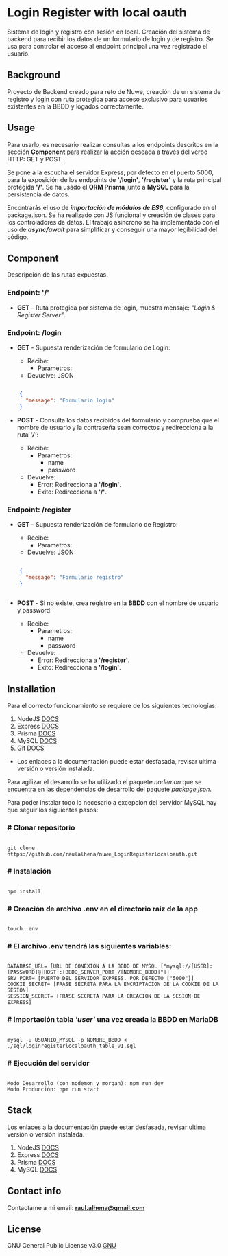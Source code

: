 # Login Register with local oauth

Sistema de login y registro con sesión en local. Creación del sistema de backend para recibir los datos de un formulario de login y de registro. Se usa para controlar el acceso al endpoint principal una vez registrado el usuario.

## Background

Proyecto de Backend creado para reto de Nuwe, creación de un sistema de registro y login con ruta protegida para acceso exclusivo para usuarios existentes en la BBDD y logados correctamente.

## Usage

Para usarlo, es necesario realizar consultas a los endpoints descritos en la sección **Component** para realizar la acción deseada a través del verbo HTTP: GET y POST.

Se pone a la escucha el servidor Express, por defecto en el puerto 5000, para la exposición de los endpoints de **'/login'**, **'/register'** y la ruta principal protegida **'/'**. Se ha usado el **ORM Prisma** junto a **MySQL** para la persistencia de datos.

Encontrarás el uso de **_importación de módulos de ES6_**, configurado en el package.json. Se ha realizado con JS funcional y creación de clases para los controladores de datos. El trabajo asíncrono se ha implementado con el uso de **_async/await_** para simplificar y conseguir una mayor legibilidad del código.

## Component

Descripción de las rutas expuestas.

### Endpoint: '/'

- **GET** - Ruta protegida por sistema de login, muestra mensaje: _"Login & Register Server"_.

### Endpoint: /login

- **GET** - Supuesta renderización de formulario de Login:

  - Recibe: 
    - Parametros:
  - Devuelve: JSON

```JSON

    {
      "message": "Formulario login"
    }

```

- **POST** - Consulta los datos recibidos del formulario y comprueba que el nombre de usuario y la contraseña sean correctos y redirecciona a la ruta **_'/'_**:

  - Recibe: 
    - Parametros:
      - name
      - password
  - Devuelve:
      - Error: Redirecciona a **'/login'**.
      - Éxito: Redirecciona a **'/'**.

### Endpoint: /register

- **GET** - Supuesta renderización de formulario de Registro:

  - Recibe: 
    - Parametros:
  - Devuelve: JSON

```JSON

    {
      "message": "Formulario registro"
    }
    
```

- **POST** - Si no existe, crea registro en la **BBDD** con el nombre de usuario y password:

  - Recibe: 
    - Parametros:
      - name
      - password
  - Devuelve:
    - Error: Redirecciona a **'/register'**.
    - Éxito: Redirecciona a **'/login'**.

## Installation

Para el correcto funcionamiento se requiere de los siguientes tecnologías:

1. NodeJS [DOCS](https://nodejs.org/es/docs/)
2. Express [DOCS](http://expressjs.com/en/4x/api.html)
3. Prisma [DOCS](https://www.prisma.io/docs)
4. MySQL [DOCS](https://dev.mysql.com/doc/)
5. Git [DOCS](https://git-scm.com/doc)

- Los enlaces a la documentación puede estar desfasada, revisar ultima versión o versión instalada.

Para agilizar el desarrollo se ha utilizado el paquete _nodemon_ que se encuentra en las dependencias de desarrollo del paquete _package.json_.

Para poder instalar todo lo necesario a excepción del servidor MySQL hay que seguir los siguientes pasos:

### \# Clonar repositorio

```shell

git clone https://github.com/raulalhena/nuwe_LoginRegisterlocaloauth.git

```

### \# Instalación

```shell

npm install

```

### \# Creación de archivo .env en el directorio raíz de la app

```shell

touch .env

```

### \# El archivo .env tendrá las siguientes variables:

```shell

DATABASE_URL= [URL DE CONEXION A LA BBDD DE MYSQL ["mysql://[USER]:[PASSWORD]@[HOST]:[BBDD_SERVER_PORT]/[NOMBRE_BBDD]"]]
SRV_PORT= [PUERTO DEL SERVIDOR EXPRESS. POR DEFECTO ["5000"]]
COOKIE_SECRET= [FRASE SECRETA PARA LA ENCRIPTACION DE LA COOKIE DE LA SESION]
SESSION_SECRET= [FRASE SECRETA PARA LA CREACION DE LA SESION DE EXPRESS]

```
### \# Importación tabla _'user'_ una vez creada la BBDD en MariaDB

```shell

mysql -u USUARIO_MYSQL -p NOMBRE_BBDD < ./sql/loginregisterlocaloauth_table_v1.sql

```

### \# Ejecución del servidor

```shell

Modo Desarrollo (con nodemon y morgan): npm run dev
Modo Producción: npm run start

```

## Stack

Los enlaces a la documentación puede estar desfasada, revisar ultima versión o versión instalada.

1. NodeJS [DOCS](https://nodejs.org/es/docs/)
2. Express [DOCS](http://expressjs.com/en/4x/api.html)
3. Prisma [DOCS](https://www.prisma.io/docs)
4. MySQL [DOCS](https://dev.mysql.com/doc/)

## Contact info

Contactame a mi email: **raul.alhena@gmail.com**

## License

GNU General Public License v3.0
[GNU](https://opensource.org/licenses/GPL-3.0)